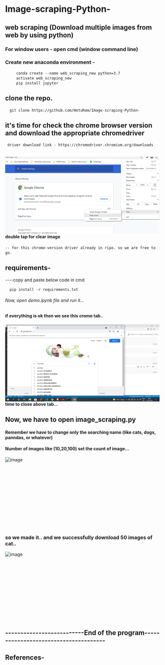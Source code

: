 # Image-scraping-Python-
## web scraping (Download multiple images from web by using python)

### For window users - open cmd (window command line) 
### Create new anaconda environment - 

         conda create --name web_scraping_new python=3.7            
         activate web_scraping_new                       
         pip install jupyter                          
 
 ## clone the repo.
 
      git clone https://github.com/HotuRam/Image-scraping-Python-
  
 ## it's time for check the chrome browser version and download the appropriate chromedriver    <br />
     driver download link - https://chromedriver.chromium.org/downloads   
  <br />
  <img align="left" alt="image" src="https://github.com/HotuRam/Image-scraping-Python-/blob/main/screenshots/crome_version_check.png?raw=true" width="500" height="250" />
<br />
<br />
<br />
<br />
<br />    
<br />    
<br />
<br />    
<br /> 
<br />
  
#### double tap for clear image 
    -- for this chrome-version driver already in ripo. so we are free to go.

 ## requirements-
  ----copy and paste below code in cmd
  
      pip install -r requirements.txt
 
###### Now, open demo.ipynb file and run it...
  #### if everything is ok then we see this crome tab..
  
  <img align="left" alt="image" src="https://github.com/HotuRam/Image-scraping-Python-/blob/main/screenshots/crome_tab.png?raw=true" width="500" height="250" />


<br />
<br />
<br />
<br />
<br />
<br />
<br />
<br />
<br />
<br />



 #### time to close above tab...
 
## Now, we have to open image_scraping.py 
#### Remember we have to change only the searching name (like cats, dogs, panndas, or whatever) 
#### Number of images like (10,20,100) set the count of image...

<img align="left" alt="image" src="https://github.com/HotuRam/Image-scraping-Python-/blob/main/screenshots/process.gif?raw=true" width="500" height="250" />
<br />
<br />
<br />
<br />
<br />
<br />
<br />
<br />


  ### so we made it.. and we successfully download 50 images of cat..
  
  
<img align="left" alt="image" src="https://github.com/HotuRam/Image-scraping-Python-/blob/main/screenshots/images_in_folder.gif?raw=true" width="500" height="250" />


<br />
<br />
<br />
<br />
<br />
<br />
<br />
<br />

  
## --------------------------End of the program--------------------------------------

 
## References-   

<!-- gif making form -https://hnet.com/video-to-gif/ -->
